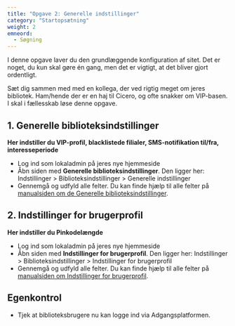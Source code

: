 ```yaml
---
title: "Opgave 2: Generelle indstillinger"
category: "Startopsætning"
weight: 2
emneord:
  - Søgning
---
```


I denne opgave laver du den grundlæggende konfiguration af sitet. Det er noget, du kun skal gøre én gang, men det er vigtigt, at det bliver gjort ordentligt. 

Sæt dig sammen med med en kollega, der ved rigtig meget om jeres bibliotek. Ham/hende der er en haj til Cicero, og ofte snakker om VIP-basen.
I skal i fællesskab løse denne opgave.

## 1. Generelle biblioteksindstillinger
**Her indstiller du VIP-profil, blacklistede filialer, SMS-notifikation til/fra, interesseperiode**
- Log ind som lokaladmin på jeres nye hjemmeside
- Åbn siden med **Generelle biblioteksindstillinger**. Den ligger her: Indstillinger > Biblioteksindstillinger > Generelle indstillinger
- Gennemgå og udfyld alle felter. Du kan finde hjælp til alle felter på [manualsiden om de Generelle biblioteksindstillinger](https://danskernesdigitalebibliotek.github.io/folkebibliotekernes_cms_manual/main/konfiguration/generelle-indstillinger/).

## 2. Indstillinger for brugerprofil
**Her indstiller du Pinkodelængde**
- Log ind som lokaladmin på jeres nye hjemmeside
- Åbn siden med **Indstillinger for brugerprofil**. Den ligger her: Indstillinger > Biblioteksindstillinger > Indstillinger for brugerprofil
- Gennemgå og udfyld alle felter. Du kan finde hjælp til alle felter på [manualsiden om Indstillinger for brugerprofil](https://danskernesdigitalebibliotek.github.io/folkebibliotekernes_cms_manual/main/konfiguration/indstillinger-for-brugerprofil/).

## Egenkontrol
- Tjek at biblioteksbrugere nu kan logge ind via Adgangsplatformen.

